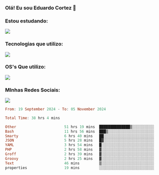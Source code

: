 ### Olá! Eu sou Eduardo Cortez 🤙


### Estou estudando: 

<p align="left">
  <a href="https://skillicons.dev">
    <img src="https://skillicons.dev/icons?i=kubernetes,terraform,redhat" />
  </a>
</p>

### Tecnologias que utilizo: 

<p align="left">
  <a href="https://skillicons.dev">
    <img src="https://skillicons.dev/icons?i=docker,mysql,postgres,git,aws,bash,jenkins,figma,grafana,nginx,notion,prometheus" />
  </a>
</p>

### OS's Que utilizo:

<p align="left">
  <a href="https://skillicons.dev">
    <img src="https://skillicons.dev/icons?i=linux,debian,ubuntu,apple,windows" />
  </a>
</p>

### MInhas Redes Sociais:

<p align="left">
  <a href="https://skillicons.dev">
    <img src="https://skillicons.dev/icons?i=linkedin,github" />
  </a>
</p>

<!--START_SECTION:waka-->

```haskell
From: 19 September 2024 - To: 05 November 2024

Total Time: 38 hrs 4 mins

Other                      51 hrs 19 mins  ██████████████▒░░░░░░░░░░   57.41 %
Bash                       11 hrs 56 mins  ███▒░░░░░░░░░░░░░░░░░░░░░   13.36 %
Smarty                     6 hrs 40 mins   ██░░░░░░░░░░░░░░░░░░░░░░░   07.47 %
JSON                       5 hrs 28 mins   █▓░░░░░░░░░░░░░░░░░░░░░░░   06.13 %
YAML                       3 hrs 54 mins   █░░░░░░░░░░░░░░░░░░░░░░░░   04.37 %
PHP                        2 hrs 58 mins   ▓░░░░░░░░░░░░░░░░░░░░░░░░   03.33 %
Groff                      2 hrs 39 mins   ▓░░░░░░░░░░░░░░░░░░░░░░░░   02.97 %
Groovy                     2 hrs 25 mins   ▓░░░░░░░░░░░░░░░░░░░░░░░░   02.71 %
Text                       46 mins         ▒░░░░░░░░░░░░░░░░░░░░░░░░   00.86 %
properties                 19 mins         ░░░░░░░░░░░░░░░░░░░░░░░░░   00.37 %
```

<!--END_SECTION:waka-->

